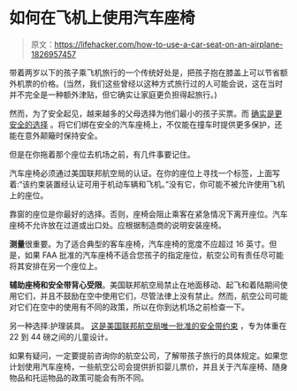 # 如何在飞机上使用汽车座椅

> 原文：<https://lifehacker.com/how-to-use-a-car-seat-on-an-airplane-1826957457>

带着两岁以下的孩子乘飞机旅行的一个传统好处是，把孩子抱在膝盖上可以节省额外机票的价格。(当然，我们这些曾经以这种方式旅行过的人可能会说，这在当时并不完全是一种额外津贴，但它确实让家庭更负担得起旅行。)



然而，为了安全起见，越来越多的父母选择为他们最小的孩子买票。而 [确实是更安全的选择](https://www.nytimes.com/2010/11/28/travel/28pracsafetyseats.html) 。将它们绑在安全的汽车座椅上，不仅能在撞车时提供更多保护，还能在意外颠簸时保持安全。

但是在你拖着那个座位去机场之前，有几件事要记住。

汽车座椅必须通过美国联邦航空局的认证。在你的座位上寻找一个标签，上面写着:“该约束装置经认证可用于机动车辆和飞机。”没有它，你可能不被允许使用飞机上的座位。

靠窗的座位是你最好的选择。否则，座椅会阻止乘客在紧急情况下离开座位。汽车座椅不允许放在过道或出口处。应根据制造商的说明安装座椅。

**测量**很重要。为了适合典型的客车座椅，汽车座椅的宽度不应超过 16 英寸。但是，如果 FAA 批准的汽车座椅不适合您孩子的指定座位，航空公司有责任尽可能将其安排在另一个座位上。

**辅助座椅和安全带背心受限**。美国联邦航空局禁止在地面移动、起飞和着陆期间使用它们，并且不鼓励在空中使用它们，尽管法律上没有禁止。然而，航空公司可能对它们在空中的使用有不同的政策，所以在你到达机场之前检查一下。

另一种选择:护理装具。 [这是美国联邦航空局唯一批准的安全带约束](http://kidsflysafe.com/cares-overview/) ，专为体重在 22 到 44 磅之间的儿童设计。

如果有疑问，一定要提前咨询你的航空公司，了解带孩子旅行的具体规定。如果您计划使用汽车座椅，一些航空公司会提供折扣婴儿票价，并且关于汽车座椅、随身物品和托运物品的政策可能会有所不同。